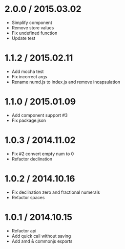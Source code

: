 # 2.0.0 / 2015.03.02

  * Simplify component
  * Remove store values
  * Fix undefined function
  * Update test

# 1.1.2 / 2015.02.11

  * Add mocha test
  * Fix incorrect args
  * Rename numd.js to index.js and remove incapsulation

# 1.1.0 / 2015.01.09

  * Add component support #3
  * Fix package.json

# 1.0.3 / 2014.11.02

  * Fix #2 convert empty num to 0
  * Refactor declination

# 1.0.2 / 2014.10.16

  * Fix declination zero and fractional numerals
  * Refactor spaces

# 1.0.1 / 2014.10.15

  * Refactor api
  * Add quick call without saving
  * Add amd & commonjs exports
